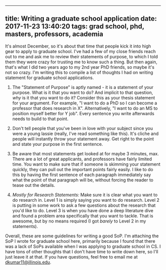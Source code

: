 ---
title: Writing a graduate school application
date: 2017-11-23 13:40:20
tags: grad school, phd, masters, professors, academia
--

It's almost December, so it's about that time that people kick
it into high gear to apply to graduate school. I've had a few of my 
close friends reach out to me and ask me to review their statements of
purpose, to which I told them they were crazy for trusting me to know 
such a thing. But then again, that's what I did two years ago to my 
2nd year PhD friends, so maybe it's not so crazy. I'm writing this to 
compile a list of thoughts I had on writing statement for graduate school
applications.

1. The "Statement of Purpose" is aptly named - it is a statement of 
your purpose. What is it that you want to do? And implicit to 
that question, _why_ is it that you want to do it? Consider this 
as your thesis statement for your argument. For example, "I want to do a PhD
so I can become a professor that does research in X". Alternatively, 
"I want to do an MS to position myself better for Y job". Every sentence
you write afterwards needs to build to that point.

2. Don't tell people that you've been in love with your subject since you were
a young lassie (really, I've read something like this). It's cliche and 
people will instantly throw your statement away. Get right to the point
and state your purpose in the first sentence.

3. Be aware that most statements get looked at for maybe 3 minutes, max. 
There are a lot of great applicants, and professors have fairly limited 
time. You want to make sure that if someone is skimming your statement 
quickly, they can pull out the important points fairly easily. I like 
to do this by having the first sentence of each paragraph immediately say
what the point of that paragraph will be, without forcing the reader to tease
out the details.

4. *Mostly for Research Statements:* Make sure it is clear what you want to 
do research in. Level 1 is simply saying you want to do research. Level 2 is
putting in some work to ask a few questions about the research that you'd like to
do. Level 3 is when you have done a deep literature dive and found a problem 
area specifically that you want to tackle. That is awesome, but by no means required
(I got _barely_ to Level 2 in my statements). 

Overall, these are some guidelines for writing a good SoP. I'm attaching the SoP I 
wrote for graduate school here, primarily because I found that there was a lack of 
SoPs available when I was applying to graduate school in CS. I have tons of other
thoughts that I don't have time to write down here, so I'll just leave it at that.
If you have questions, feel free to email me at dkumar11@illinois.edu. 
